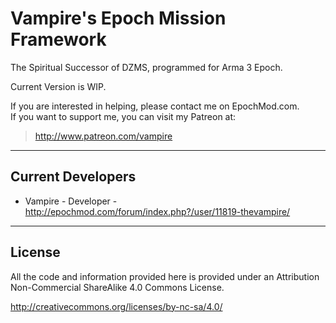 **Vampire's Epoch Mission Framework**
================
The Spiritual Successor of DZMS, programmed for Arma 3 Epoch.

Current Version is WIP.

If you are interested in helping, please contact me on EpochMod.com.    
If you want to support me, you can visit my Patreon at:
 > http://www.patreon.com/vampire

--------------------------
Current Developers
--------------------------
* Vampire - Developer - http://epochmod.com/forum/index.php?/user/11819-thevampire/

--------------------------
License
--------------------------
All the code and information provided here is provided under an Attribution Non-Commercial ShareAlike 4.0 Commons License.

http://creativecommons.org/licenses/by-nc-sa/4.0/
